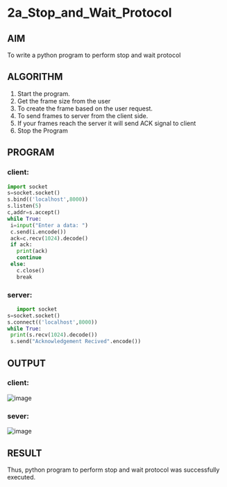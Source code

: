 # 2a_Stop_and_Wait_Protocol
## AIM 
To write a python program to perform stop and wait protocol
## ALGORITHM
1. Start the program.
2. Get the frame size from the user
3. To create the frame based on the user request.
4. To send frames to server from the client side.
5. If your frames reach the server it will send ACK signal to client
6. Stop the Program
## PROGRAM
### client:
```py
import socket
s=socket.socket()
s.bind(('localhost',8000))
s.listen(5)
c,addr=s.accept()
while True:
 i=input("Enter a data: ")
 c.send(i.encode())
 ack=c.recv(1024).decode()
 if ack:
   print(ack)
   continue
 else:
   c.close()
   break
```
### server:
```py
   import socket
s=socket.socket()
s.connect(('localhost',8000))
while True:
 print(s.recv(1024).decode())
 s.send("Acknowledgement Recived".encode())
```
## OUTPUT
### client:

![image](https://github.com/GitPreethiHub/2a_Stop_and_Wait_Protocol/assets/119475585/a513a18f-3458-4332-9528-3bf038b5e34a)

### sever:

![image](https://github.com/GitPreethiHub/2a_Stop_and_Wait_Protocol/assets/119475585/8f38ec0e-96a6-41ca-a1c0-d1280e9ab147)

## RESULT
Thus, python program to perform stop and wait protocol was successfully executed.
